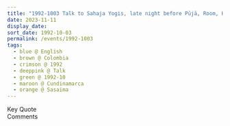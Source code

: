 ```yaml
---
title: "1992-1003 Talk to Sahaja Yogis, late night before Pūjā, Room, Hotel, Sasaima (78 kms NW of Bogotá), Cundinamarca, Colombia"
date: 2023-11-11
display_date: 
sort_date: 1992-10-03
permalink: /events/1992-1003
tags:
  - blue @ English
  - brown @ Colombia
  - crimson @ 1992
  - deeppink @ Talk
  - green @ 1992-10
  - maroon @ Cundinamarca
  - orange @ Sasaima
---
```


<wave-list>
  <list-title color="green" width="75">Key Quote</list-title>
  <list-item color="BlanchedAlmond"  width="200"></list-item>
  <list-item color="Lavender"></list-item>
  <list-item color="BlanchedAlmond"></list-item>
</wave-list>

<br>

<wave-list>
  <list-title color="green" width="75">Comments</list-title>
  <list-item color="BlanchedAlmond"  width="200"></list-item>
  <list-item color="Lavender"></list-item>
  <list-item color="BlanchedAlmond"></list-item>
</wave-list>